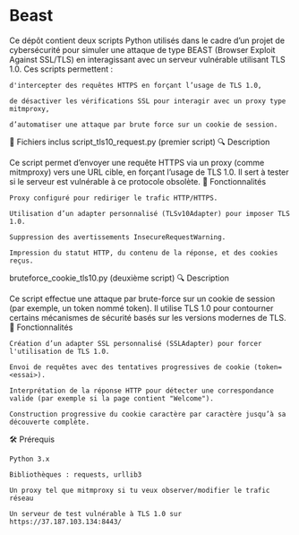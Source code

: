 # Beast

Ce dépôt contient deux scripts Python utilisés dans le cadre d’un projet de cybersécurité pour simuler une attaque de type BEAST (Browser Exploit Against SSL/TLS) en interagissant avec un serveur vulnérable utilisant TLS 1.0. Ces scripts permettent :

    d'intercepter des requêtes HTTPS en forçant l’usage de TLS 1.0,

    de désactiver les vérifications SSL pour interagir avec un proxy type mitmproxy,

    d’automatiser une attaque par brute force sur un cookie de session.

📁 Fichiers inclus
script_tls10_request.py (premier script)
🔍 Description

Ce script permet d’envoyer une requête HTTPS via un proxy (comme mitmproxy) vers une URL cible, en forçant l’usage de TLS 1.0. Il sert à tester si le serveur est vulnérable à ce protocole obsolète.
🔧 Fonctionnalités

    Proxy configuré pour rediriger le trafic HTTP/HTTPS.

    Utilisation d’un adapter personnalisé (TLSv10Adapter) pour imposer TLS 1.0.

    Suppression des avertissements InsecureRequestWarning.

    Impression du statut HTTP, du contenu de la réponse, et des cookies reçus.

bruteforce_cookie_tls10.py (deuxième script)
🔍 Description

Ce script effectue une attaque par brute-force sur un cookie de session (par exemple, un token nommé token). Il utilise TLS 1.0 pour contourner certains mécanismes de sécurité basés sur les versions modernes de TLS.
🔧 Fonctionnalités

    Création d’un adapter SSL personnalisé (SSLAdapter) pour forcer l'utilisation de TLS 1.0.

    Envoi de requêtes avec des tentatives progressives de cookie (token=<essai>).

    Interprétation de la réponse HTTP pour détecter une correspondance valide (par exemple si la page contient "Welcome").

    Construction progressive du cookie caractère par caractère jusqu’à sa découverte complète.

🛠️ Prérequis

    Python 3.x

    Bibliothèques : requests, urllib3

    Un proxy tel que mitmproxy si tu veux observer/modifier le trafic réseau

    Un serveur de test vulnérable à TLS 1.0 sur https://37.187.103.134:8443/

